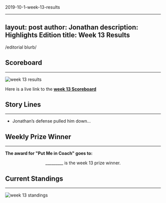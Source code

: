 2019-10-1-week-13-results

---
layout: post
author: Jonathan
description: Highlights Edition
title: Week 13 Results
---
/editorial blurb/

## Scoreboard
---
<img class="center" src="/assets/results/wr13.png" alt="week 13 results">

Here is a live link to the **[week 13 Scoreboard](https://fantasy.espn.com/football/league/scoreboard?leagueId=215530&matchupPeriodId=13&mSPID=13)**


## Story Lines
---
- Jonathan’s defense pulled him down… 

## Weekly Prize Winner
---
**The award for "Put Me in Coach" goes to:**

<p  class="callout" align="center"> _________ is the week 13 prize winner.</p>

## Current Standings
---

<img class="center" src="/assets/results/ws13.png" alt="week 13 standings">